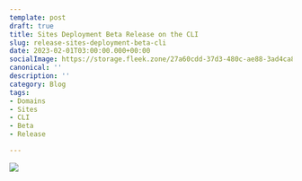 ```yaml
---
template: post
draft: true
title: Sites Deployment Beta Release on the CLI
slug: release-sites-deployment-beta-cli
date: 2023-02-01T03:00:00.000+00:00
socialImage: https://storage.fleek.zone/27a60cdd-37d3-480c-ae88-3ad4ca886b13-bucket/imgs/fleek-sites-beta.png
canonical: ''
description: ''
category: Blog
tags:
- Domains
- Sites
- CLI
- Beta
- Release

---
```

![](https://storage.fleek.zone/27a60cdd-37d3-480c-ae88-3ad4ca886b13-bucket/imgs/fleek-sites-beta.png)